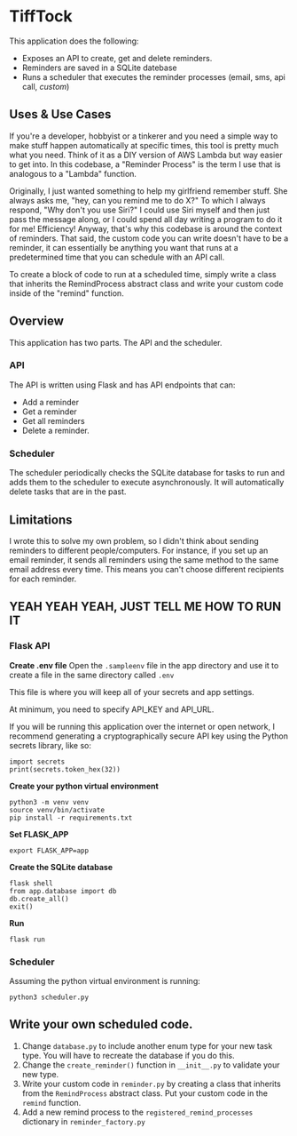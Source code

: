 
# TiffTock
This application does the following:
- Exposes an API to create, get and delete reminders.
- Reminders are saved in a SQLite datebase
- Runs a scheduler that executes the reminder processes (email, sms, api call, *custom*)

## Uses & Use Cases
If you're a developer, hobbyist or a tinkerer and you need a simple way to make stuff happen automatically at specific times, this tool is pretty much what you need. Think of it as a DIY version of AWS Lambda but way easier to get into. In this codebase, a "Reminder Process" is the term I use that is analogous to a "Lambda" function.

Originally, I just wanted something to help my girlfriend remember stuff. She always asks me, "hey, can you remind me to do X?" To which I always respond, "Why don't you use Siri?" I could use Siri myself and then just pass the message along, or I could spend all day writing a program to do it for me! Efficiency! Anyway, that's why this codebase is around the context of reminders. That said, the custom code you can write doesn't have to be a reminder, it can essentially be anything you want that runs at a predetermined time that you can schedule with an API call.

To create a block of code to run at a scheduled time, simply write a class that inherits the RemindProcess abstract class and write your custom code inside of the "remind" function.

## Overview
This application has two parts. The API and the scheduler. 

### API
The API is written using Flask and has API endpoints that can:
- Add a reminder
- Get a reminder
- Get all reminders
- Delete a reminder.

### Scheduler
The scheduler periodically checks the SQLite database for tasks to run and adds them to the scheduler to execute asynchronously. It will automatically delete tasks that are in the past.

## Limitations
I wrote this to solve my own problem, so I didn't think about sending reminders to different people/computers. For instance, if you set up an email reminder, it sends all reminders using the same method to the same email address every time. This means you can't choose different recipients for each reminder.

## YEAH YEAH YEAH, JUST TELL ME HOW TO RUN IT
### Flask API
**Create .env file**
Open the `.sampleenv` file in the app directory and use it to create a file in the same directory called `.env`

This file is where you will keep all of your secrets and app settings.

At minimum, you need to specify API_KEY and API_URL.

If you will be running this application over the internet or open network, I recommend generating a cryptographically secure API key using the Python secrets library, like so:
```
import secrets
print(secrets.token_hex(32))
```

**Create your python virtual environment**
```
python3 -m venv venv
source venv/bin/activate
pip install -r requirements.txt
```
**Set FLASK_APP**
```
export FLASK_APP=app
```

**Create the SQLite database**
```
flask shell
from app.database import db
db.create_all()
exit()
```

**Run**
```
flask run
```

### Scheduler
Assuming the python virtual environment is running:
```
python3 scheduler.py
```

## Write your own scheduled code.
1. Change `database.py` to include another enum type for your new task type. You will have to recreate the database if you do this.
2. Change the `create_reminder()` function in `__init__.py` to validate your new type.
3. Write your custom code in `reminder.py` by creating a class that inherits from the `RemindProcess` abstract class. Put your custom code in the `remind` function.
4. Add a new remind process to the `registered_remind_processes` dictionary in `reminder_factory.py`